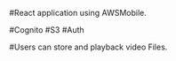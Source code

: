 #React application using AWSMobile.

#Cognito
#S3
#Auth

#Users can store and playback video Files.
